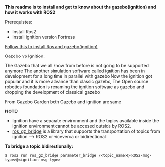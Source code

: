 **This readme is to install and get to know about the gazebo(ignition) and how it works with ROS2**

Prerequistes:
* Install Ros2 
* Install ignition version Fortress

[Follow this to install Ros and gazebo(ignition)](https://docs.ros.org/en/humble/Tutorials/Advanced/Simulators/Gazebo.html)

Gazebo vs Ignition:

The Gazebo that we all know from before is not going to be supported anymore
The another simulation software called ignition has been in development for a long time in parallel with gazebo 
Now the ignition got popular and it is more advance than classic gazebo, The Open source robotics foundation is renaming  the ignition software as gazebo
and dropping the development of classical gazebo

From Gazebo Garden both Gazebo and ignition are same 

**NOTE:**
  * Ignition have a separate environment and the topics available inside the ignition environment cannot be accesed outside by ROS2.
  * [ros_gz_bridge](https://github.com/gazebosim/ros_gz/blob/humble/ros_gz_bridge/README.md) is a library that supports the transportation of topics from ignition --> ROS2 or viceverca or bidirectional


**To bridge a topic bidirectionally:**

    $ ros2 run ros_gz_bridge parameter_bridge /<topic_name>@<ROS2-msg-type>@<ignition-msg-type>



